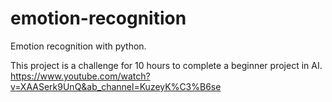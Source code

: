 # emotion-recognition
Emotion recognition with python. 

This project is a challenge for 10 hours to complete a beginner project in AI.
https://www.youtube.com/watch?v=XAASerk9UnQ&ab_channel=KuzeyK%C3%B6se
